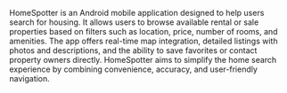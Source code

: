 HomeSpotter is an Android mobile application designed to help users search for housing. It allows users to browse available rental or sale properties based on filters such as location, price, number of rooms, and amenities. The app offers real-time map integration, detailed listings with photos and descriptions, and the ability to save favorites or contact property owners directly. HomeSpotter aims to simplify the home search experience by combining convenience, accuracy, and user-friendly navigation.

